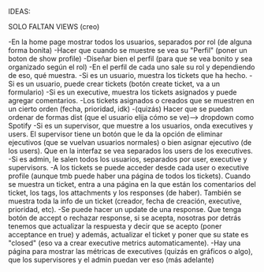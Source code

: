 IDEAS:

SOLO FALTAN VIEWS (creo)

-En la home page mostrar todos los usuarios, separados por rol (de alguna forma bonita)
-Hacer que cuando se muestre se vea su "Perfil" (poner un boton de show profile)
-Diseñar bien el perfil (para que se vea bonito y sea organizado según el rol)
-En el perfil de cada uno sale su rol y dependiendo de eso, qué muestra.
-Si es un usuario, muestra los tickets que ha hecho.
-Si es un usuario, puede crear tickets (botón create ticket, va a un formulario)
-Si es un executive, muestra los tickets asignados y puede agregar comentarios. 
-Los tickets asignados o creados que se muestren en un cierto orden (fecha, prioridad, idk)
-(quizás) Hacer que se puedan ordenar de formas dist (que el usuario elija cómo se ve)--> dropdown como Spotify
-Si es un supervisor, que muestre a los usuarios, onda executives y users. El supervisor tiene un botón que le da la opción de eliminar ejecutivos (que se vuelvan usuarios normales) o bien asignar ejecutivo (de los users). Que en la interfaz se vea separados los users de los executives.
-Si es admin, le salen todos los usuarios, separados por user, executive y supervisors.
-A los tickets se puede acceder desde cada user o executive profile (aunque tmb puede haber una página de todos los tickets). Cuando se muestra un ticket, entra a una página en la que están los comentarios del ticket, los tags, los attachments y los responses (de haber). También se muestra toda la info de un ticket (creador, fecha de creación, executive, prioridad, etc).
-Se puede hacer un update de una response. Que tenga botón de accept o rechazar response, si se acepta, nosotras por detrás tenemos que actualizar la respuesta y decir que se acepto (poner acceptance en true) y además, actualizar el ticket y poner que su state es "closed" (eso va a crear executive metrics automaticamente).
-Hay una página para mostrar las métricas de executives (quizás en gráficos o algo), que los supervisores y el admin puedan ver eso (más adelante)
